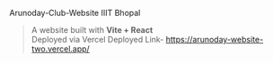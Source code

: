 Arunoday-Club-Website IIIT Bhopal

> A website built with **Vite + React**  
> Deployed via Vercel
 
> Deployed Link- https://arunoday-website-two.vercel.app/
